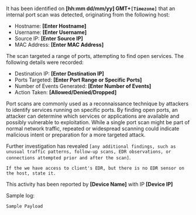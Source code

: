 It has been identified on **[hh:mm dd/mm/yy] GMT+`[Timezone]`** that an internal port scan was detected, originating from the following host:

* Hostname: **[Enter Hostname]**
* Username: **[Enter Username]**
* Source IP: **[Enter Source IP]**
* MAC Address: **[Enter MAC Address]**

The scan targeted a range of ports, attempting to find open services. The following details were recorded:

* Destination IP: **[Enter Destination IP]**
* Ports Targeted: **[Enter Port Range or Specific Ports]**
* Number of Events Generated: **[Enter Number of Events]**
* Action Taken: **[Allowed/Denied/Dropped]**

Port scans are commonly used as a reconnaissance technique by attackers to identify services running on specific ports. By finding open ports, an attacker can determine which services or applications are available and possibly vulnerable to exploitation. While a single port scan might be part of normal network traffic, repeated or widespread scanning could indicate malicious intent or preparation for a more targeted attack.

Further investigation has revealed `[any additional findings, such as unusual traffic patterns, follow-up scans, EDR observations, or connections attempted prior and after the scan]`.

`If the we have access to client's EDR, but there is no EDR sensor on the host, state it.`

This activity has been reported by **[Device Name]** with IP **[Device IP]**

Sample log:
```
Sample Payload
```
